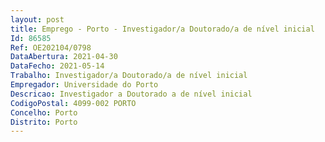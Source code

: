 ```yaml
--- 
layout: post
title: Emprego - Porto - Investigador/a Doutorado/a de nível inicial
Id: 86585
Ref: OE202104/0798
DataAbertura: 2021-04-30
DataFecho: 2021-05-14
Trabalho: Investigador/a Doutorado/a de nível inicial
Empregador: Universidade do Porto
Descricao: Investigador a Doutorado a de nível inicial
CodigoPostal: 4099-002 PORTO
Concelho: Porto
Distrito: Porto
--- 
```


